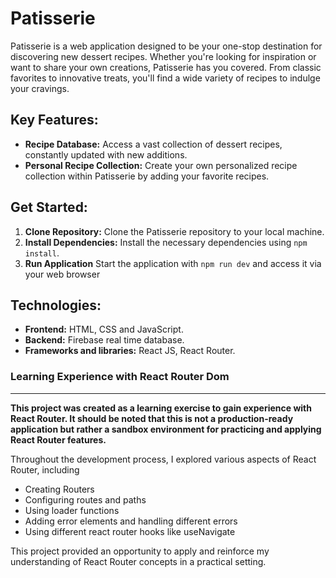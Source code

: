 # Patisserie 

Patisserie is a web application designed to be your one-stop destination for discovering new dessert recipes. Whether you're looking for inspiration or want to share your own creations, Patisserie has you covered. From classic favorites to innovative treats, you'll find a wide variety of recipes to indulge your cravings.

## Key Features:

* **Recipe Database:** Access a vast collection of dessert recipes, constantly updated with new additions.
* **Personal Recipe Collection:** Create your own personalized recipe collection within Patisserie by adding your favorite recipes.


## Get Started:

1. **Clone Repository:** Clone the Patisserie repository to your local machine.
2. **Install Dependencies:** Install the necessary dependencies using `npm install`.
3. **Run Application** Start the application with `npm run dev` and access it via your web browser

## Technologies:

- **Frontend:** HTML, CSS and JavaScript.
- **Backend:** Firebase real time database.
- **Frameworks and libraries:** React JS, React Router.

### Learning Experience with React Router Dom
---
**This project was created as a learning exercise to gain experience with React Router. It should be noted that this is not a production-ready application but rather a sandbox environment for practicing and applying React Router features.**

Throughout the development process, I explored various aspects of React Router, including
* Creating Routers 
* Configuring routes and paths
* Using loader functions
* Adding error elements and handling different errors
* Using different react router hooks like useNavigate

This project provided an opportunity to apply and reinforce my understanding of React Router  concepts in a practical setting.
